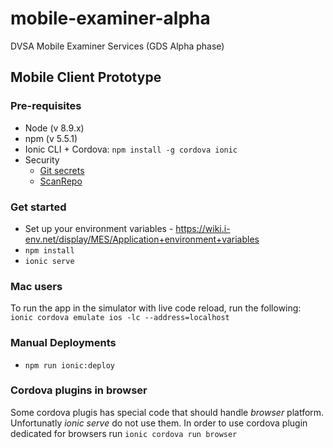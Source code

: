 # mobile-examiner-alpha
DVSA Mobile Examiner Services (GDS Alpha phase)

## Mobile Client Prototype

### Pre-requisites

* Node (v 8.9.x)
* npm (v 5.5.1)
* Ionic CLI + Cordova: `npm install -g cordova ionic`
* Security
    * [Git secrets](https://github.com/awslabs/git-secrets)
    * [ScanRepo](https://github.com/UKHomeOffice/repo-security-scanner)

### Get started

* Set up your environment variables - https://wiki.i-env.net/display/MES/Application+environment+variables
* `npm install`
* `ionic serve`

### Mac users

To run the app in the simulator with live code reload, run the following:
`ionic cordova emulate ios -lc --address=localhost`

### Manual Deployments

* `npm run ionic:deploy`

### Cordova plugins in browser
Some cordova plugis has special code that should handle *browser* platform. Unfortunatly *ionic serve* do not use them. In order to use cordova plugin dedicated for browsers run
`ionic cordova run browser`
